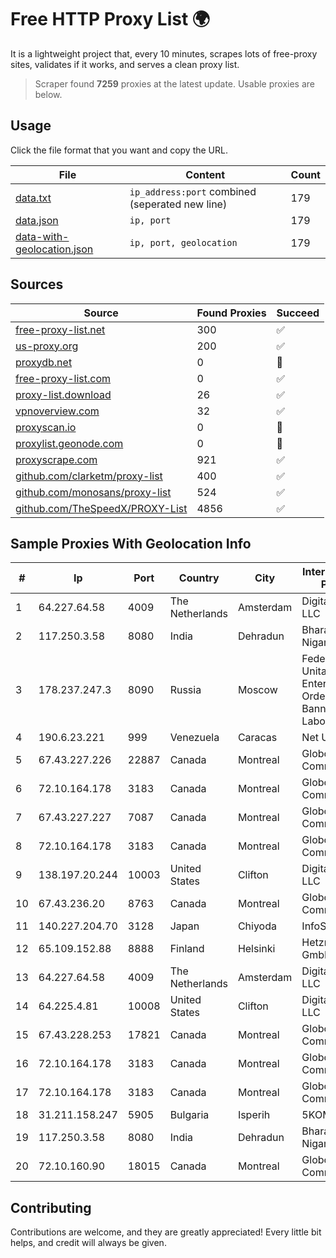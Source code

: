 
# Free HTTP Proxy List 🌍

It is a lightweight project that, every 10 minutes, scrapes lots of free-proxy sites, validates if it works, and serves a clean proxy list.


> Scraper found **7259** proxies at the latest update. Usable proxies are below.

## Usage

Click the file format that you want and copy the URL.


|File|Content|Count|
|----|-------|-----|
|[data.txt](https://raw.githubusercontent.com/themiralay/Proxy-List-World/master/data.txt)|`ip_address:port` combined (seperated new line)|179|
|[data.json](https://raw.githubusercontent.com/themiralay/Proxy-List-World/master/data.json)|`ip, port`|179|
|[data-with-geolocation.json](https://raw.githubusercontent.com/themiralay/Proxy-List-World/master/data-with-geolocation.json)|`ip, port, geolocation`|179|

## Sources

|Source|Found Proxies|Succeed|
|------|-------------|-------|
|[free-proxy-list.net](https://free-proxy-list.net)|300|✅|
|[us-proxy.org](https://www.us-proxy.org)|200|✅|
|[proxydb.net](http://proxydb.net)|0|🚫|
|[free-proxy-list.com](https://free-proxy-list.com/?page=&port=&type%5B%5D=http&type%5B%5D=https&up_time=0&search=Search)|0|✅|
|[proxy-list.download](https://www.proxy-list.download/HTTP)|26|✅|
|[vpnoverview.com](https://vpnoverview.com/privacy/anonymous-browsing/free-proxy-servers)|32|✅|
|[proxyscan.io](https://www.proxyscan.io)|0|🚫|
|[proxylist.geonode.com](https://proxylist.geonode.com/api/proxy-list?limit=300&page=1&sort_by=lastChecked&sort_type=desc&protocols=http,https)|0|🚫|
|[proxyscrape.com](https://api.proxyscrape.com/v2/?request=displayproxies&protocol=http&timeout=10000&country=all&ssl=all&anonymity=all)|921|✅|
|[github.com/clarketm/proxy-list](https://raw.githubusercontent.com/clarketm/proxy-list/master/proxy-list-raw.txt)|400|✅|
|[github.com/monosans/proxy-list](https://raw.githubusercontent.com/monosans/proxy-list/main/proxies/http.txt)|524|✅|
|[github.com/TheSpeedX/PROXY-List](https://raw.githubusercontent.com/TheSpeedX/PROXY-List/master/http.txt)|4856|✅|


## Sample Proxies With Geolocation Info

|#|Ip|Port|Country|City|Internet Service Provider|
|-|--|----|-------|----|-------------------------|
|1|64.227.64.58|4009|The Netherlands|Amsterdam|DigitalOcean, LLC|
|2|117.250.3.58|8080|India|Dehradun|Bharat Sanchar Nigam Ltd|
|3|178.237.247.3|8090|Russia|Moscow|Federal State Unitary Enterprise of the Order of the Red Banner of Labour "Russ|
|4|190.6.23.221|999|Venezuela|Caracas|Net Uno|
|5|67.43.227.226|22887|Canada|Montreal|GloboTech Communications|
|6|72.10.164.178|3183|Canada|Montreal|GloboTech Communications|
|7|67.43.227.227|7087|Canada|Montreal|GloboTech Communications|
|8|72.10.164.178|3183|Canada|Montreal|GloboTech Communications|
|9|138.197.20.244|10003|United States|Clifton|DigitalOcean, LLC|
|10|67.43.236.20|8763|Canada|Montreal|GloboTech Communications|
|11|140.227.204.70|3128|Japan|Chiyoda|InfoSphere|
|12|65.109.152.88|8888|Finland|Helsinki|Hetzner Online GmbH|
|13|64.227.64.58|4009|The Netherlands|Amsterdam|DigitalOcean, LLC|
|14|64.225.4.81|10008|United States|Clifton|DigitalOcean, LLC|
|15|67.43.228.253|17821|Canada|Montreal|GloboTech Communications|
|16|72.10.164.178|3183|Canada|Montreal|GloboTech Communications|
|17|72.10.164.178|3183|Canada|Montreal|GloboTech Communications|
|18|31.211.158.247|5905|Bulgaria|Isperih|5KOM|
|19|117.250.3.58|8080|India|Dehradun|Bharat Sanchar Nigam Ltd|
|20|72.10.160.90|18015|Canada|Montreal|GloboTech Communications|



## Contributing

Contributions are welcome, and they are greatly appreciated! Every
little bit helps, and credit will always be given.

